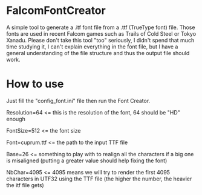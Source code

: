 # FalcomFontCreator
A simple tool to generate a .itf font file from a .ttf (TrueType font) file. Those fonts are used in recent Falcom games such as Trails of Cold Steel or Tokyo Xanadu.
Please don't take this tool "too" seriously, I didn't spend that much time studying it, I can't explain everything in the font file, but I have a general understanding of the file structure and thus the output file should work.

# How to use
Just fill the "config_font.ini" file then run the Font Creator.

Resolution=64 <= this is the resolution of the font, 64 should be "HD" enough

FontSize=512 <= the font size

Font=cuprum.ttf <= the path to the input TTF file

Base=26 <= something to play with to realign all the characters if a big one is misaligned (putting a greater value should help fixing the font)

NbChar=4095 <= 4095 means we will try to render the first 4095 characters in UTF32 using the TTF file (the higher the number, the heavier the itf file gets)

